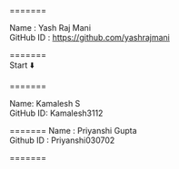 
=======

Name      : Yash Raj Mani
<br>
GitHub ID : https://github.com/yashrajmani

=======
<br>
Start ⬇️

=======

Name: Kamalesh S
<br>
GitHub ID: Kamalesh3112

=======
Name : Priyanshi Gupta
<br>
Github ID : Priyanshi030702

=======
